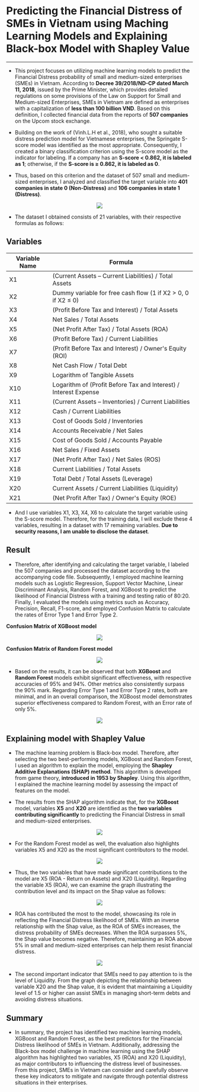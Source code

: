 # Predicting the Financial Distress of SMEs in Vietnam using Maching Learning Models and Explaining Black-box Model with Shapley Value
---
- This project focuses on utilizing machine learning models to predict the Financial Distress probability of small and medium-sized enterprises (SMEs) in Vietnam. According to **Decree 39/2018/ND-CP dated March 11, 2018**, issued by the Prime Minister, which provides detailed regulations on some provisions of the Law on Support for Small and Medium-sized Enterprises, SMEs in Vietnam are defined as enterprises with a capitalization of **less than 100 billion VND**. Based on this definition, I collected financial data from the reports of **507 companies** on the Upcom stock exchange.

- Building on the work of (Vinh.L.H et al., 2018), who sought a suitable distress prediction model for Vietnamese enterprises, the Springate S-score model was identified as the most appropriate. Consequently, I created a binary classification criterion using the S-score model as the indicator for labeling. If a company has an **S-score < 0.862, it is labeled as 1**; otherwise, if the **S-score is ≥ 0.862, it is labeled as 0**.

- Thus, based on this criterion and the dataset of 507 small and medium-sized enterprises, I analyzed and classified the target variable into **401 companies in state 0 (Non-Distress)** and **106 companies in state 1 (Distress)**.

<p align="center">
  <img src="Image/output.png" />
</p>

- The dataset I obtained consists of 21 variables, with their respective formulas as follows:
## Variables

| Variable Name | Formula                                                   |
|---------------|-----------------------------------------------------------|
| X1            | (Current Assets – Current Liabilities) / Total Assets      |
| X2            | Dummy variable for free cash flow (1 if X2 > 0, 0 if X2 ≤ 0)|
| X3            | (Profit Before Tax and Interest) / Total Assets            |
| X4            | Net Sales / Total Assets                                   |
| X5            | (Net Profit After Tax) / Total Assets (ROA)                |
| X6            | (Profit Before Tax) / Current Liabilities                  |
| X7            | (Profit Before Tax and Interest) / Owner's Equity (ROI)   |
| X8            | Net Cash Flow / Total Debt                                 |
| X9            | Logarithm of Tangible Assets                               |
| X10           | Logarithm of (Profit Before Tax and Interest) / Interest Expense |
| X11           | (Current Assets – Inventories) / Current Liabilities       |
| X12           | Cash / Current Liabilities                                  |
| X13           | Cost of Goods Sold / Inventories                            |
| X14           | Accounts Receivable / Net Sales                             |
| X15           | Cost of Goods Sold / Accounts Payable                       |
| X16           | Net Sales / Fixed Assets                                    |
| X17           | (Net Profit After Tax) / Net Sales (ROS)                   |
| X18           | Current Liabilities / Total Assets                          |
| X19           | Total Debt / Total Assets (Leverage)                       |
| X20           | Current Assets / Current Liabilities (Liquidity)           |
| X21           | (Net Profit After Tax) / Owner's Equity (ROE)              |

- And I use variables X1, X3, X4, X6 to calculate the target variable using the S-score model. Therefore, for the training data, I will exclude these 4 variables, resulting in a dataset with 17 remaining variables. **Due to security reasons, I am unable to disclose the dataset**.

## Result
- Therefore, after identifying and calculating the target variable, I labeled the 507 companies and processed the dataset according to the accompanying code file. Subsequently, I employed machine learning models such as Logistic Regression, Support Vector Machine, Linear Discriminant Analysis, Random Forest, and XGBoost to predict the likelihood of Financial Distress with a training and testing ratio of 80:20. Finally, I evaluated the models using metrics such as Accuracy, Precision, Recall, F1-score, and employed Confusion Matrix to calculate the rates of Error Type 1 and Error Type 2.

**Confusion Matrix of XGBoost model**
<p align="center">
  <img src="Image/CM_xgb.png" />
</p>

**Confusion Matrix of Random Forest model**
<p align="center">
  <img src="Image/CM_rf.png" />
</p>

- Based on the results, it can be observed that both **XGBoost** and **Random Forest** models exhibit significant effectiveness, with respective accuracies of 95% and 94%. Other metrics also consistently surpass the 90% mark. Regarding Error Type 1 and Error Type 2 rates, both are minimal, and in an overall comparison, the XGBoost model demonstrates superior effectiveness compared to Random Forest, with an Error rate of only 5%.

<p align="center">
  <img src="Image/Results.png" />
</p>

## Explaining model with Shapley Value

- The machine learning problem is Black-box model. Therefore, after selecting the two best-performing models, XGBoost and Random Forest, I used an algorithm to explain the model, employing the **Shapley Additive Explanations (SHAP) method**. This algorithm is developed from game theory, **introduced in 1953 by Shapley**. Using this algorithm, I explained the machine learning model by assessing the impact of features on the model.

- The results from the SHAP algorithm indicate that, for the **XGBoost** model, variables **X5** and **X20** are identified as the **two variables contributing significantly** to predicting the Financial Distress in small and medium-sized enterprises.

<p align="center">
  <img src="Image/feature_importance_shap_xgb.png" />
</p>

- For the Random Forest model as well, the evaluation also highlights variables X5 and X20 as the most significant contributors to the model.
<p align="center">
  <img src="Image/feature_importance_shap_rf.png" />
</p>

- Thus, the two variables that have made significant contributions to the model are X5 (ROA - Return on Assets) and X20 (Liquidity). Regarding the variable X5 (ROA), we can examine the graph illustrating the contribution level and its impact on the Shap value as follows:

<p align="center">
  <img src="Image/ROA_shap.png" />
</p>

- ROA has contributed the most to the model, showcasing its role in reflecting the Financial Distress likelihood of SMEs. With an inverse relationship with the Shap value, as the ROA of SMEs increases, the distress probability of SMEs decreases. When the ROA surpasses 5%, the Shap value becomes negative. Therefore, maintaining an ROA above 5% in small and medium-sized enterprises can help them resist financial distress.

<p align="center">
  <img src="Image/Liquidity_shap.png" />
</p>

- The second important indicator that SMEs need to pay attention to is the level of Liquidity. From the graph depicting the relationship between variable X20 and the Shap value, it is evident that maintaining a Liquidity level of 1.5 or higher can assist SMEs in managing short-term debts and avoiding distress situations.

## Summary
- In summary, the project has identified two machine learning models, XGBoost and Random Forest, as the best predictors for the Financial Distress likelihood of SMEs in Vietnam. Additionally, addressing the Black-box model challenge in machine learning using the SHAP algorithm has highlighted two variables, X5 (ROA) and X20 (Liquidity), as major contributors to influencing the distress level of businesses. From this project, SMEs in Vietnam can consider and carefully observe these key indicators to mitigate and navigate through potential distress situations in their enterprises.
